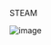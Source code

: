 
STEAM

![image](https://github.com/david371k/7.09.23/assets/144510921/4434606b-740f-4814-8dfc-09d6650b38ba)

